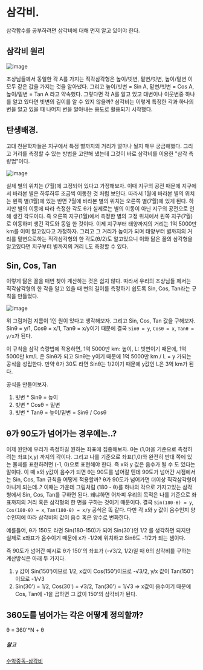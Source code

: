 # 삼각비.

삼각함수를 공부하려면 삼각비에 대해 먼저 알고 있어야 한다.

## 삼각비 원리
![image](https://user-images.githubusercontent.com/39623897/107456676-ef0e7a00-6b93-11eb-9169-8e48a8a1e98f.png)

조상님들께서 동일한 각 A를 가지는 직각삼각형은 높이/빗변, 밑변/빗변, 높이/밑변 이 모두 같은 값을 가지는 것을 알아냈다. 
그리고 높이/빗변 = Sin A, 밑변/빗변 = Cos A, 높이/밑변 = Tan A 라고 약속했다.
그렇다면 각 A를 알고 있고 대변이나 이웃변중 하나를 알고 있다면 빗변의 길이를 알 수 있지 않을까? 삼각비는 이렇게 특정한 각과 하나의 변을 
알고 있을 때 나머지 변을 알아내는 용도로 활용되기 시작했다.

## 탄생배경.

고대 천문학자들은 지구에서 특정 별까지의 거리가 얼마나 될지 매우 궁금해했다. 그리고 거리를 측정할 수 있는 방법을 고안해 냈는데
그것이 바로 삼각비를 이용한 "삼각 측량법"이다.

![image](https://user-images.githubusercontent.com/39623897/107463646-ea50c280-6ba1-11eb-9e77-2f56ff7be6e7.png)

실제 별의 위치는 (7월)에 고정되어 있다고 가정해보자. 이때 지구의 공전 때문에 지구에서 바라본 별은 하루하루 조금씩 이동한 것 처럼 보인다. 
따라서 1월에 바라본 별의 위치는 왼쪽 별(1월)에 있는 반면 7월에 바라본 별의 위치는 오른쪽 별(7월)에 있게 된다.
하지만 별의 이동에 따라 측정한 각도 θ가 실제로는 별의 이동이 아닌 지구의 공전으로 인해 생긴 각도이다. 
즉 오른쪽 지구(1월)에서 측정한 별의 고정 위치에서 왼쪽 지구(7월)로 이동하며 생긴 각도와 동일 한 것이다.
이제 지구부터 태양까지의 거리는 1억 5000만 km를 이미 알고있다고 가정하자. 그리고 그 거리가 높이가 되며 태양부터 별까지의 거리를
밑변으로하는 직각삼각형의 한 각도(θ/2)도 알고있으니 이와 닮은 꼴의 삼각형을 알고있다면 지구부터 별까지의 거리 L도 측정할 수 있다.

## Sin, Cos, Tan

이렇게 닮은 꼴을 매번 찾아 계산하는 것은 쉽지 않다. 따라서 우리의 조상님들 께서는 직각삼각형의 한 각을 알고 있을
때 변의 길이를 측정하기 쉽도록 Sin, Cos, Tan라는 규칙을 만들었다.

![image](https://user-images.githubusercontent.com/39623897/107465162-1d488580-6ba5-11eb-95a8-90102e32b24b.png)

위 그림처럼 지름이 1인 원이 있다고 생각해보자. 그리고 Sin, Cos, Tan 값을 구해보자.
Sinθ = y/1, Cosθ = x/1, Tanθ = x/y이기 때문에 결국 `Sinθ = y`, `Cosθ = x`, `Tanθ = y/x`가 된다.

이 규칙을 삼각 측량법에 적용하면, 1억 5000만 km: 높이, L: 빗변이기 때문에,
1억 5000만 km/L 은 Sinθ가 되고 Sinθ는 y이기 때문에 1억 5000만 km / L = y 가되는 공식을 성립한다. 
만약 θ가 30도 라면 Sinθ는 1/2이기 때문에 y값인 L은 3억 km가 된다.

공식을 만들어보자.

1. 빗변 * Sinθ = 높이
2. 빗변 * Cosθ = 밑변
3. 빗변 * Tanθ = 높이/밑변 = Sinθ / Cosθ

## θ가 90도가 넘어가는 경우에는..?

이제 원안에 우리가 측정하길 원하는 좌표에 집중해보자. θ는 (1,0)을 기준으로 측정하려는 좌표(x,y) 까지의 각이다.
그리고 나를 기준으로 좌표(1,0)와 완전히 반대 쪽에 있는 물체를 표현하려면 (-1, 0)으로 표현해야 한다. 
즉 x와 y 값은 음수가 될 수 도 있다는 말이다. 이 때 x와 y값이 음수가 되면 θ는 90도를 넘어갈 텐데 90도가 넘어간 시점에서는 
Sin, Cos, Tan 규칙을 어떻게 적용할까? θ가 90도가 넘어가면 더이상 직각삼각형이 아니게 되는데..?
이때는 가운데 그림처럼 (180 - θ)를 하나의 각으로 가지고있는 삼각형에서 Sin, Cos, Tan를 구하면 된다. 왜냐하면 어차피 우리의 목적은
나를 기준으로 좌표까지의 거리 혹은 삼각형의 한 면을 구하는 것이기 때문이다. 결국 `Sin(180-θ) = y`, `Cos(180-θ) = x`, `Tan(180-θ) = x/y`
공식은 똑 같다. 다만 각 x와 y 값이 음수인지 양수인지에 따라 삼각비의 값이 음수 혹은 양수로 변화한다.

예를들어, θ가 150도 라면 Sin(180-150)가 되어 Sin(30`)인 1/2 를 생각하면 되지만 실제로 x좌표가 음수이기 때문에 x가 -1/2에 위치하고
Sinθ도 -1/2가 되는 샘이다.

즉 90도가 넘어간 예시로 θ가 150'의 좌표가 (-√3/2, 1/2)일 때 θ의 삼각비를 구하는 계산방식은 아래 두 가지다.

1. y 값이 Sin(150')이므로 1/2, x값이 Cos(150')이므로 -√3/2, y/x 값이 Tan(150')이므로 -1/√3
2. Sin(30') = 1/2, Cos(30') = √3/2, Tan(30') = 1/√3 => x값이 음수이기 때문에 Cos, Tan에 -1을 곱하면 그 값이 150'의 삼각비가 된다.

## 360도를 넘어가는 각은 어떻게 정의할까?

θ = 360'*N + θ

##### 참고
[수악중독-삼각비](https://www.youtube.com/watch?v=ZhVNKNxVsBQ)
